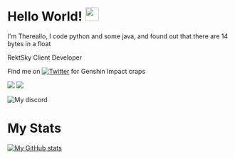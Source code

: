 # Hello World! <img src="https://raw.githubusercontent.com/MartinHeinz/MartinHeinz/master/wave.gif" width="30px">
I'm Thereallo, I code python and some java, and found out that there are 14 bytes in a float

RektSky Client Developer


Find me on [![Twitter][1.2]][1] for Genshin Impact craps

![](https://img.shields.io/badge/Languages-Python-blue) ![](https://img.shields.io/badge/Languages-Java-orange) 
<!-- Icons -->

[1.2]: http://i.imgur.com/wWzX9uB.png (twitter icon without padding)
[2.2]: https://raw.githubusercontent.com/MartinHeinz/MartinHeinz/master/linkedin-3-16.png (LinkedIn icon without padding)

<!-- Links to your social media accounts -->

[1]: https://twitter.com/Thereallo6

![My discord](https://discord.c99.nl/widget/theme-1/620935109303026270.png)


# My Stats
[![My GitHub stats](https://github-readme-stats.vercel.app/api?username=Thereallo1026&theme=dark&show_icons=true)](https://github.com/anuraghazra/github-readme-stats)
